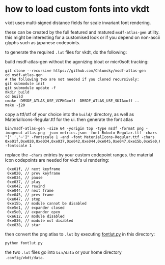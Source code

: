 # how to load custom fonts into vkdt

vkdt uses multi-signed distance fields for scale invariant font rendering.

these can be created by the full featured and matured `msdf-atlas-gen` utility.
this might be interesting for a customised look or if you depend on non-ascii
glyphs such as japanese codepoints.

to generate the required `.lut` files for vkdt, do the following:

build msdf-atlas-gen without the agonizing bloat or micr0soft tracking:
```
git clone --recursive https://github.com/Chlumsky/msdf-atlas-gen
cd msdf-atlas-gen
# the following two are not needed if you cloned recursively:
git submodule init
git submodule update -f
mkdir build
cd build
cmake -DMSDF_ATLAS_USE_VCPKG=off -DMSDF_ATLAS_USE_SKIA=off ..
make -j20
```

copy a ttf/otf of your choice into the `build/` directory, as well as
MaterialIcons-Regular.ttf for the ui. then generate the font atlas
```
bin/msdf-atlas-gen -size 64 -yorigin top -type msdf -format png -imageout atlas.png -json metrics.json -font Roboto-Regular.ttf -chars "[' ','~']" -fontscale 1 -and -font MaterialIcons-Regular.ttf -chars 0xe01f,0xe020,0xe034,0xe037,0xe042,0xe044,0xe045,0xe047,0xe15b,0xe5e0,0xe5e1,0xe612,0xe836,0xe838 -fontscale 1
```
replace the `-chars` entries by your custom codepoint ranges. the material icon
codepoints are needed for vkdt's ui rendering:
```
 0xe01f, // next keyframe
 0xe020, // prev keyframe
 0xe034, // pause
 0xe037, // play
 0xe042, // rewind
 0xe044, // next frame
 0xe045, // prev frame
 0xe047, // stop
 0xe15b, // module cannot be disabled
 0xe5e1, // expander closed
 0xe5e0, // expander open
 0xe612, // module disabled
 0xe836, // module not disabled
 0xe838, // star
```

then convert the png atlas to `.lut` by executing [fontlut.py](fontlut.py)
in this directory:
```
python fontlut.py
```
the two `.lut` files go into `bin/data` or your home directory `.config/vkdt/data`.
